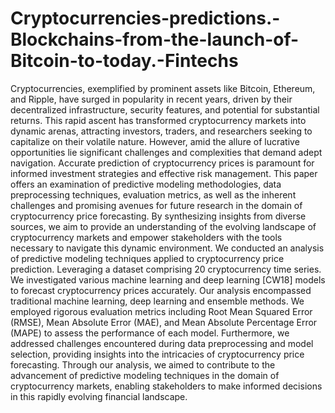# Cryptocurrencies-predictions.-Blockchains-from-the-launch-of-Bitcoin-to-today.-Fintechs

Cryptocurrencies, exemplified by prominent assets like Bitcoin, Ethereum, and Ripple, have surged in popularity in recent years, driven by their decentralized infrastructure, security features, and potential for substantial returns. This rapid ascent has transformed cryptocurrency markets into dynamic arenas, attracting investors, traders, and researchers seeking to capitalize on their volatile nature. However, amid the allure of lucrative opportunities lie significant challenges and complexities that demand adept navigation. Accurate prediction of cryptocurrency prices is paramount for informed investment strategies and effective risk management. This paper offers an examination of predictive modeling methodologies, data preprocessing techniques, evaluation metrics, as well as the inherent challenges and promising avenues for future research in the domain of cryptocurrency price forecasting. By synthesizing insights from diverse sources, we aim to provide an understanding of the evolving landscape of cryptocurrency markets and empower stakeholders with the tools necessary to navigate this dynamic environment. We conducted an analysis of predictive modeling techniques applied to cryptocurrency price prediction. Leveraging a dataset comprising 20 cryptocurrency time series. We investigated various machine learning and deep learning [CW18] models to forecast cryptocurrency prices accurately. Our analysis encompassed traditional machine learning, deep learning and ensemble methods. We employed rigorous evaluation metrics including Root Mean Squared Error (RMSE), Mean Absolute Error (MAE), and Mean Absolute Percentage Error (MAPE) to assess the performance of each model. Furthermore, we addressed challenges encountered during data preprocessing and model selection, providing insights into the intricacies of cryptocurrency price forecasting. Through our analysis, we aimed to contribute to the advancement of predictive modeling techniques in the domain of cryptocurrency markets, enabling stakeholders to make informed decisions in this rapidly evolving financial landscape.
